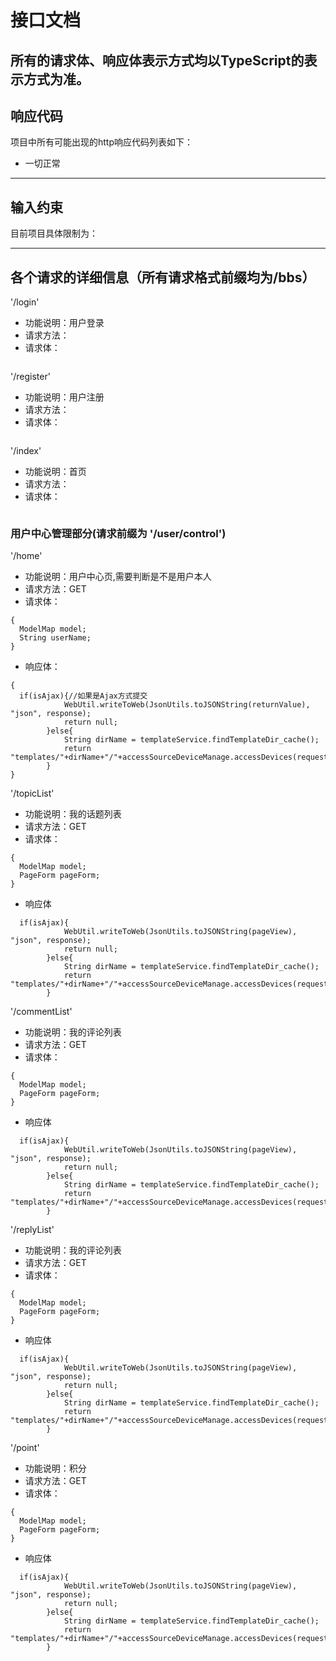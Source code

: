 # 接口文档
所有的请求体、响应体表示方式均以TypeScript的表示方式为准。
----
## 响应代码
项目中所有可能出现的http响应代码列表如下：
+ 一切正常
-----
## 输入约束
目前项目具体限制为：

-----
## 各个请求的详细信息（所有请求格式前缀均为/bbs）
'/login'
+ 功能说明：用户登录
+ 请求方法：
+ 请求体：
~~~
~~~
'/register'
+ 功能说明：用户注册
+ 请求方法：
+ 请求体：
~~~
~~~
'/index'
+ 功能说明：首页
+ 请求方法：
+ 请求体：
~~~
~~~
###  用户中心管理部分(请求前缀为 '/user/control')
'/home'
+ 功能说明：用户中心页,需要判断是不是用户本人
+ 请求方法：GET
+ 请求体：
~~~
{
  ModelMap model;
  String userName;
}
~~~
+ 响应体：
~~~
{
  if(isAjax){//如果是Ajax方式提交
			WebUtil.writeToWeb(JsonUtils.toJSONString(returnValue), "json", response);
			return null;
		}else{
			String dirName = templateService.findTemplateDir_cache();
			return "templates/"+dirName+"/"+accessSourceDeviceManage.accessDevices(request)+"/home";	
		}
}
~~~
'/topicList'
+ 功能说明：我的话题列表
+ 请求方法：GET
+ 请求体：
~~~
{
  ModelMap model;
  PageForm pageForm;
}
~~~
+ 响应体
~~~
  if(isAjax){
			WebUtil.writeToWeb(JsonUtils.toJSONString(pageView), "json", response);
			return null;
		}else{
			String dirName = templateService.findTemplateDir_cache();
		    return "templates/"+dirName+"/"+accessSourceDeviceManage.accessDevices(request)+"/topicList";	
		}
~~~
'/commentList'
+ 功能说明：我的评论列表
+ 请求方法：GET
+ 请求体：
~~~
{
  ModelMap model;
  PageForm pageForm;
}
~~~
+ 响应体
~~~
  if(isAjax){
			WebUtil.writeToWeb(JsonUtils.toJSONString(pageView), "json", response);
			return null;
		}else{
			String dirName = templateService.findTemplateDir_cache();
		    return "templates/"+dirName+"/"+accessSourceDeviceManage.accessDevices(request)+"/commentList";	
		}
~~~ 
'/replyList'
+ 功能说明：我的评论列表
+ 请求方法：GET
+ 请求体：
~~~
{
  ModelMap model;
  PageForm pageForm;
}
~~~
+ 响应体
~~~
  if(isAjax){
			WebUtil.writeToWeb(JsonUtils.toJSONString(pageView), "json", response);
			return null;
		}else{
			String dirName = templateService.findTemplateDir_cache();
		    return "templates/"+dirName+"/"+accessSourceDeviceManage.accessDevices(request)+"/replyList";	
		}
~~~ 
'/point'
+ 功能说明：积分
+ 请求方法：GET
+ 请求体：
~~~
{
  ModelMap model;
  PageForm pageForm;
}
~~~
+ 响应体
~~~
  if(isAjax){
			WebUtil.writeToWeb(JsonUtils.toJSONString(pageView), "json", response);
			return null;
		}else{
			String dirName = templateService.findTemplateDir_cache();
		    return "templates/"+dirName+"/"+accessSourceDeviceManage.accessDevices(request)+"/replyList";	
		}
~~~ 
